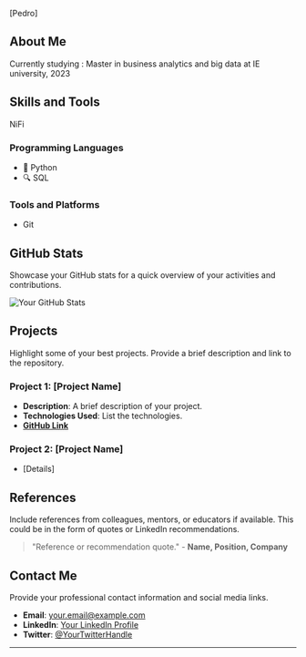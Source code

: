[Pedro]

## About Me
Currently studying : Master in business analytics and big data at IE university, 2023 

## Skills and Tools
NiFi

### Programming Languages
- 🐍 Python
- 🔍 SQL

### Tools and Platforms
- Git

## GitHub Stats
Showcase your GitHub stats for a quick overview of your activities and contributions.

![Your GitHub Stats](https://github-readme-stats.vercel.app/api?username=[PedroAyaala]&show_icons=true)


## Projects
Highlight some of your best projects. Provide a brief description and link to the repository.

### Project 1: [Project Name]
- **Description**: A brief description of your project.
- **Technologies Used**: List the technologies.
- **[GitHub Link](https://github.com/YourGitHubUsername/ProjectRepo)**

### Project 2: [Project Name]
- [Details]

## References
Include references from colleagues, mentors, or educators if available. This could be in the form of quotes or LinkedIn recommendations.

> "Reference or recommendation quote." - **Name, Position, Company**

## Contact Me
Provide your professional contact information and social media links.

- **Email**: [your.email@example.com](mailto:your.email@example.com)
- **LinkedIn**: [Your LinkedIn Profile](https://www.linkedin.com/in/yourusername/)
- **Twitter**: [@YourTwitterHandle](https://twitter.com/YourTwitterHandle)

---


